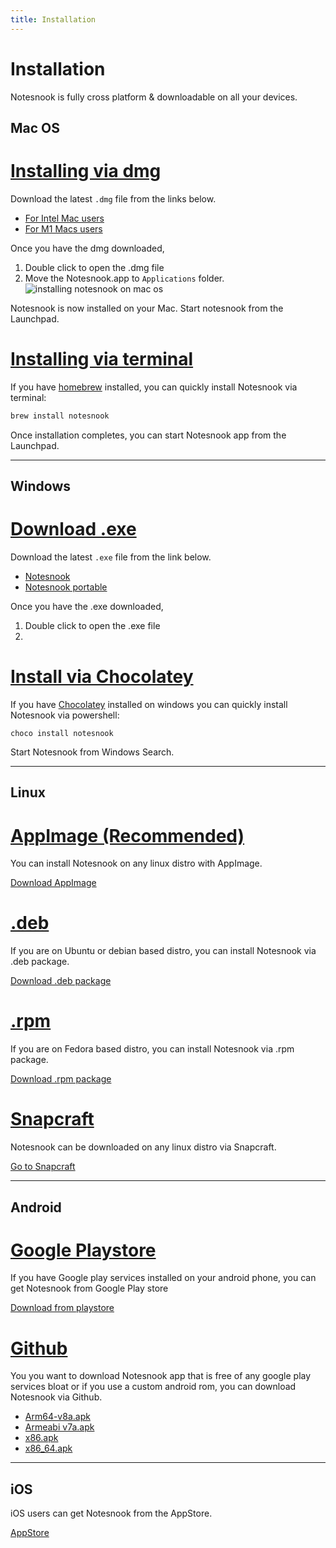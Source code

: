 ```yaml
---
title: Installation
---
```


# Installation

Notesnook is fully cross platform & downloadable on all your devices.

## Mac OS

# [Installing via dmg](#/tab/dmg)

Download the latest `.dmg` file from the links below.

- [For Intel Mac users](https://notesnook.com/releases/macos/notesnook_mac_x64.dmg)
- [For M1 Macs users](https://notesnook.com/releases/macos/notesnook_mac_arm64.dmg)

Once you have the dmg downloaded,

1. Double click to open the .dmg file
2. Move the Notesnook.app to `Applications` folder.
   ![installing notesnook on mac os](/install-macos.png)

Notesnook is now installed on your Mac. Start notesnook from the Launchpad.

# [Installing via terminal](#/tab/terminal)

If you have [homebrew](https://brew.sh/) installed, you can quickly install Notesnook via terminal:

```bash
brew install notesnook
```

Once installation completes, you can start Notesnook app from the Launchpad.

---

## Windows

# [Download .exe](#/tab/exe)

Download the latest `.exe` file from the link below.

- [Notesnook](https://notesnook.com/releases/windows/notesnook_win_x64.exe)
- [Notesnook portable](https://notesnook.com/releases/windows/notesnook_win_x64_portable.exe)

Once you have the .exe downloaded,

1. Double click to open the .exe file
2.

# [Install via Chocolatey](#/tab/choco)

If you have [Chocolatey](https://chocolatey.org/) installed on windows you can quickly install Notesnook via powershell:

```
choco install notesnook
```

Start Notesnook from Windows Search.

---

## Linux

# [AppImage (Recommended)](#/tab/appimage)

You can install Notesnook on any linux distro with AppImage.

[Download AppImage](https://notesnook.com/releases/linux/notesnook_linux_x86_64.AppImage)

# [.deb](#/tab/deb)

If you are on Ubuntu or debian based distro, you can install Notesnook via .deb package.

[Download .deb package](https://notesnook.com/releases/linux/notesnook_linux_amd64.deb)

# [.rpm](#/tab/rpm)

If you are on Fedora based distro, you can install Notesnook via .rpm package.

[Download .rpm package](https://notesnook.com/releases/linux/notesnook_linux_x86_64.rpm)

# [Snapcraft](#/tab/snap)

Notesnook can be downloaded on any linux distro via Snapcraft.

[Go to Snapcraft](https://snapcraft.io/notesnook)

---

## Android

# [Google Playstore](#/tab/android)

If you have Google play services installed on your android phone, you can get Notesnook from Google Play store

[Download from playstore](https://play.google.com/store/apps/details?id=com.streetwriters.notesnook)

# [Github](#/tab/android-github)

You you want to download Notesnook app that is free of any google play services bloat or if you use a custom android rom, you can download Notesnook via Github.

- [Arm64-v8a.apk](https://notesnook.com/releases/android/notesnook-arm64-v8a.apk)
- [Armeabi v7a.apk](https://notesnook.com/releases/android/notesnook-armeabi-v7a.apk)
- [x86.apk](https://notesnook.com/releases/android/notesnook-x86.apk)
- [x86_64.apk](https://notesnook.com/releases/android/notesnook-x86_64.apk)

---

## iOS

iOS users can get Notesnook from the AppStore.

[AppStore](https://apps.apple.com/us/app/notesnook-take-private-notes/id1544027013)
